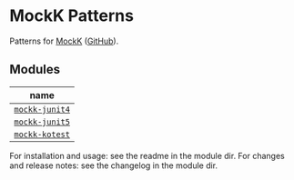 # MockK Patterns

Patterns for [MockK](https://mockk.io) ([GitHub](https://github.com/mockk/mockk)).

## Modules

| name |
| -- |
| [`mockk-junit4`](junit4) |
| [`mockk-junit5`](junit5) |
| [`mockk-kotest`](kotest) |

For installation and usage: see the readme in the module dir.
For changes and release notes: see the changelog in the module dir.
